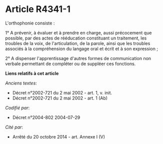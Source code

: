 # Article R4341-1

L'orthophonie consiste :

1° A prévenir, à évaluer et à prendre en charge, aussi précocement que possible, par des actes de rééducation constituant un
traitement, les troubles de la voix, de l'articulation, de la parole, ainsi que les troubles associés à la compréhension du
langage oral et écrit et à son expression ;

2° A dispenser l'apprentissage d'autres formes de communication non verbale permettant de compléter ou de suppléer ces
fonctions.

**Liens relatifs à cet article**

_Anciens textes_:

  - Décret n°2002-721 du 2 mai 2002 - art. 1, v. init.
  - Décret n°2002-721 du 2 mai 2002 - art. 1 (Ab)

_Codifié par_:

  - Décret n°2004-802 2004-07-29

_Cité par_:

  - Arrêté du 20 octobre 2014 - art. Annexe I (V)
